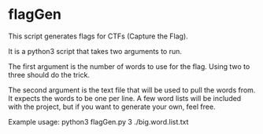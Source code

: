 # flagGen
This script generates flags for CTFs (Capture the Flag). 

It is a python3 script that takes two arguments to run. 

The first argument is the number of words to use for the flag. Using two to three should do the trick. 

The second argument is the text file that will be used to pull the words from. It expects the words to be one per line. A few word lists will be included with the project, but if you want to generate your own, feel free. 

Example usage:
python3 flagGen.py 3 ./big.word.list.txt
